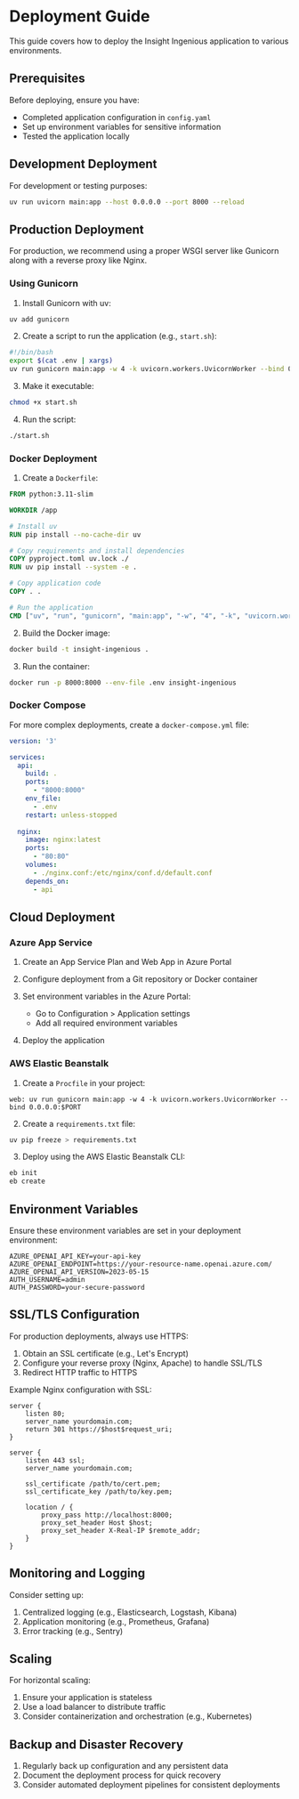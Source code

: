# Deployment Guide

This guide covers how to deploy the Insight Ingenious application to various environments.

## Prerequisites

Before deploying, ensure you have:

- Completed application configuration in `config.yaml`
- Set up environment variables for sensitive information
- Tested the application locally

## Development Deployment

For development or testing purposes:

```bash
uv run uvicorn main:app --host 0.0.0.0 --port 8000 --reload
```

## Production Deployment

For production, we recommend using a proper WSGI server like Gunicorn along with a reverse proxy like Nginx.

### Using Gunicorn

1. Install Gunicorn with uv:

```bash
uv add gunicorn
```

2. Create a script to run the application (e.g., `start.sh`):

```bash
#!/bin/bash
export $(cat .env | xargs)
uv run gunicorn main:app -w 4 -k uvicorn.workers.UvicornWorker --bind 0.0.0.0:8000
```

3. Make it executable:

```bash
chmod +x start.sh
```

4. Run the script:

```bash
./start.sh
```

### Docker Deployment

1. Create a `Dockerfile`:

```dockerfile
FROM python:3.11-slim

WORKDIR /app

# Install uv
RUN pip install --no-cache-dir uv

# Copy requirements and install dependencies
COPY pyproject.toml uv.lock ./
RUN uv pip install --system -e .

# Copy application code
COPY . .

# Run the application
CMD ["uv", "run", "gunicorn", "main:app", "-w", "4", "-k", "uvicorn.workers.UvicornWorker", "--bind", "0.0.0.0:8000"]
```

2. Build the Docker image:

```bash
docker build -t insight-ingenious .
```

3. Run the container:

```bash
docker run -p 8000:8000 --env-file .env insight-ingenious
```

### Docker Compose

For more complex deployments, create a `docker-compose.yml` file:

```yaml
version: '3'

services:
  api:
    build: .
    ports:
      - "8000:8000"
    env_file:
      - .env
    restart: unless-stopped
  
  nginx:
    image: nginx:latest
    ports:
      - "80:80"
    volumes:
      - ./nginx.conf:/etc/nginx/conf.d/default.conf
    depends_on:
      - api
```

## Cloud Deployment

### Azure App Service

1. Create an App Service Plan and Web App in Azure Portal

2. Configure deployment from a Git repository or Docker container

3. Set environment variables in the Azure Portal:
   - Go to Configuration > Application settings
   - Add all required environment variables

4. Deploy the application

### AWS Elastic Beanstalk

1. Create a `Procfile` in your project:

```
web: uv run gunicorn main:app -w 4 -k uvicorn.workers.UvicornWorker --bind 0.0.0.0:$PORT
```

2. Create a `requirements.txt` file:

```bash
uv pip freeze > requirements.txt
```

3. Deploy using the AWS Elastic Beanstalk CLI:

```bash
eb init
eb create
```

## Environment Variables

Ensure these environment variables are set in your deployment environment:

```
AZURE_OPENAI_API_KEY=your-api-key
AZURE_OPENAI_ENDPOINT=https://your-resource-name.openai.azure.com/
AZURE_OPENAI_API_VERSION=2023-05-15
AUTH_USERNAME=admin
AUTH_PASSWORD=your-secure-password
```

## SSL/TLS Configuration

For production deployments, always use HTTPS:

1. Obtain an SSL certificate (e.g., Let's Encrypt)
2. Configure your reverse proxy (Nginx, Apache) to handle SSL/TLS
3. Redirect HTTP traffic to HTTPS

Example Nginx configuration with SSL:

```
server {
    listen 80;
    server_name yourdomain.com;
    return 301 https://$host$request_uri;
}

server {
    listen 443 ssl;
    server_name yourdomain.com;

    ssl_certificate /path/to/cert.pem;
    ssl_certificate_key /path/to/key.pem;

    location / {
        proxy_pass http://localhost:8000;
        proxy_set_header Host $host;
        proxy_set_header X-Real-IP $remote_addr;
    }
}
```

## Monitoring and Logging

Consider setting up:

1. Centralized logging (e.g., Elasticsearch, Logstash, Kibana)
2. Application monitoring (e.g., Prometheus, Grafana)
3. Error tracking (e.g., Sentry)

## Scaling

For horizontal scaling:

1. Ensure your application is stateless
2. Use a load balancer to distribute traffic
3. Consider containerization and orchestration (e.g., Kubernetes)

## Backup and Disaster Recovery

1. Regularly back up configuration and any persistent data
2. Document the deployment process for quick recovery
3. Consider automated deployment pipelines for consistent deployments

